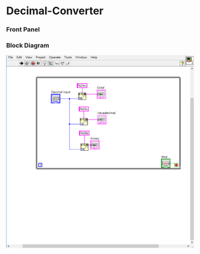 # Decimal-Converter
### Front Panel

### Block Diagram
![Block Diagram](https://github.com/Offliners/LabVIEW_projects/blob/master/Decimal-Converter/Decimal-Converter.vi%20Block%20Diagram.png)
